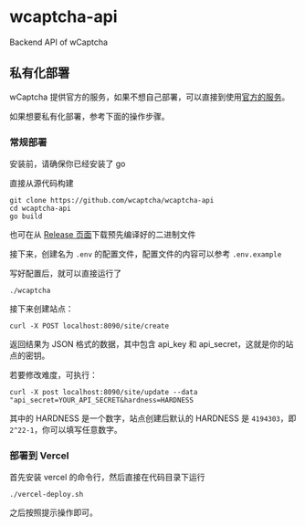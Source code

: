 # wcaptcha-api
Backend API of wCaptcha

## 私有化部署

wCaptcha 提供官方的服务，如果不想自己部署，可以直接到使用[官方的服务](https://wcaptcha.pingflash.com/)。

如果想要私有化部署，参考下面的操作步骤。

### 常规部署

安装前，请确保你已经安装了 go

直接从源代码构建
```shell
git clone https://github.com/wcaptcha/wcaptcha-api
cd wcaptcha-api
go build
```

也可在从 [Release 页面](https://github.com/wcaptcha/wcaptcha-api/releases)下载预先编译好的二进制文件

接下来，创建名为 `.env` 的配置文件，配置文件的内容可以参考 `.env.example` 

写好配置后，就可以直接运行了

```shell
./wcaptcha
```

接下来创建站点：
```shell
curl -X POST localhost:8090/site/create
```
返回结果为 JSON 格式的数据，其中包含 api_key 和 api_secret，这就是你的站点的密钥。

若要修改难度，可执行：
```shell
curl -X post localhost:8090/site/update --data "api_secret=YOUR_API_SECRET&hardness=HARDNESS
```
其中的 HARDNESS 是一个数字，站点创建后默认的 HARDNESS 是 `4194303`，即`2^22-1`，你可以填写任意数字。



### 部署到 Vercel

首先安装 vercel 的命令行，然后直接在代码目录下运行

```shell
./vercel-deploy.sh
```

之后按照提示操作即可。



